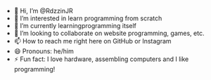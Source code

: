 - 👋 Hi, I’m @RdzzinJR
- 👀 I’m interested in learn programming from scratch
- 🌱 I’m currently learningprogramming itself
- 💞️ I’m looking to collaborate on website programming, games, etc.
- 📫 How to reach me right here on GitHub or Instagram
- 😄 Pronouns: he/him
- ⚡ Fun fact: I love hardware, assembling computers and I like programming!

<!---
RdzzinJR/RdzzinJR is a ✨ special ✨ repository because its `README.md` (this file) appears on your GitHub profile.
You can click the Preview link to take a look at your changes.
--->
